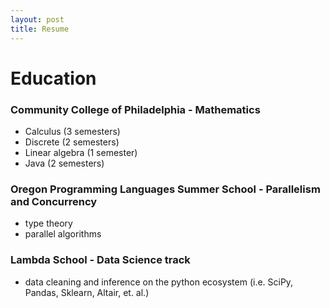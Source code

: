 ```yaml
---
layout: post
title: Resume
---
```

# Education
### Community College of Philadelphia - Mathematics
- Calculus (3 semesters)
- Discrete (2 semesters)
- Linear algebra (1 semester)
- Java (2 semesters)
### Oregon Programming Languages Summer School - Parallelism and Concurrency
- type theory
- parallel algorithms
### Lambda School - Data Science track
- data cleaning and inference on the python ecosystem (i.e. SciPy, Pandas, Sklearn, Altair, et. al.)
